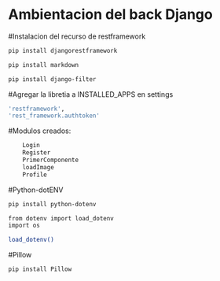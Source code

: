 # Ambientacion del back Django

#Instalacion del recurso de restframework

```bash
pip install djangorestframework
```
```bash
pip install markdown
```
```bash
pip install django-filter
```

#Agregar la libretia a INSTALLED_APPS en settings

```bash
'restframework', 
'rest_framework.authtoken'
```

#Modulos creados:
```bash
    Login
    Register
    PrimerComponente
    loadImage
    Profile
```

#Python-dotENV

```bash
pip install python-dotenv
```


```bash
from dotenv import load_dotenv
import os

load_dotenv()
```
#Pillow

```bash
pip install Pillow
```


